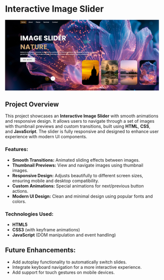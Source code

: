 # Interactive Image Slider

![Image Slider Preview](./images/slider.png)

## Project Overview
This project showcases an **Interactive Image Slider** with smooth animations and responsive design. It allows users to navigate through a set of images with thumbnail previews and custom transitions, built using **HTML**, **CSS**, and **JavaScript**. The slider is fully responsive and designed to enhance user experience with modern UI components.

### Features:
- **Smooth Transitions:** Animated sliding effects between images.
- **Thumbnail Previews:** View and navigate images using thumbnail images.
- **Responsive Design:** Adjusts beautifully to different screen sizes, ensuring mobile and desktop compatibility.
- **Custom Animations:** Special animations for next/previous button actions.
- **Modern UI Design:** Clean and minimal design using popular fonts and colors.

### Technologies Used:
- **HTML5**
- **CSS3** (with keyframe animations)
- **JavaScript** (DOM manipulation and event handling)
  
## Future Enhancements:
- Add autoplay functionality to automatically switch slides.
- Integrate keyboard navigation for a more interactive experience.
- Add support for touch gestures on mobile devices.


